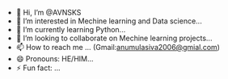 - 👋 Hi, I’m @AVNSKS
- 👀 I’m interested in Mechine learning and Data science...
- 🌱 I’m currently learning Python...
- 💞️ I’m looking to collaborate on Mechine learning projects...
- 📫 How to reach me ... (Gmail:anumulasiva2006@gmial.com)
- 😄 Pronouns: HE/HIM...
- ⚡ Fun fact: ...

<!---
AVNSKS/AVNSKS is a ✨ special ✨ repository because its `README.md` (this file) appears on your GitHub profile.
You can click the Preview link to take a look at your changes.
--->
